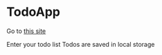 # TodoApp

Go to [this site](https://todo.haladamateusz.com/)

Enter your todo list
Todos are saved in local storage
